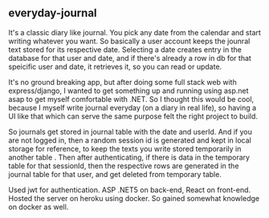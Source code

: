## everyday-journal 

It's a classic diary like journal. You pick any date from the calendar and start writing whatever you want. So basically a user account keeps the jounral text stored for its respective date. Selecting a date creates entry in the database for that user and date, and if there's already a row in db for that speicific user and date, it retrieves it, so you can read or update. 

It's no ground breaking app, but after doing some full stack web with express/django, I wanted to get something up and running using asp.net asap to get myself comfortable with .NET. So I thought this would be cool, because I myself write journal everyday (on a diary in real life), so having a UI like that which can serve the same purpose felt the right project to build.

So journals get stored in journal table with the date and userId. And if you are not logged in, then a random session id is generated and kept in local storage for reference, to keep the texts you write stored temporarily in another table . Then after authenticating, if there is data in the temporary table for that sessionId, then the respective rows are generated in the journal table for that user, and get deleted from temporary table.

Used jwt for authentication. ASP .NET5 on back-end, React on front-end. Hosted the server on heroku using docker. So gained somewhat knowledge on docker as well.
